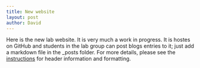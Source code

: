 ```yaml
---
title: New website
layout: post
author: David
---
```

Here is the new lab website.  It is very much a work in progress.  It is hostes on GitHub and students in the lab group can post blogs entries to it; just add a markdown file in the _posts folder.  For more details, please see the [instructions](https://jekyllrb.com/docs/step-by-step/08-blogging/) for header information and formatting.